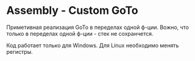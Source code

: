 #  Assembly - Custom GoTo

Приметивная реализация GoTo в переделах одной ф-ции. Вожно, что только в переделах одной ф-ции - стек не сохранчется. 

Код работает только для Windows. Для Linux необходимо менять регистры.